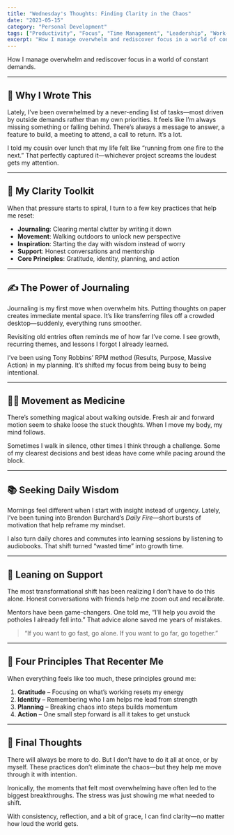 ```yaml
---
title: "Wednesday's Thoughts: Finding Clarity in the Chaos"
date: "2023-05-15"
category: "Personal Development"
tags: ["Productivity", "Focus", "Time Management", "Leadership", "Work-Life Balance"]
excerpt: "How I manage overwhelm and rediscover focus in a world of constant demands and competing priorities."
---
```


How I manage overwhelm and rediscover focus in a world of constant demands.

---

## 🧠 Why I Wrote This

Lately, I’ve been overwhelmed by a never-ending list of tasks—most driven by outside demands rather than my own priorities. It feels like I’m always missing something or falling behind. There’s always a message to answer, a feature to build, a meeting to attend, a call to return. It’s a lot.

I told my cousin over lunch that my life felt like “running from one fire to the next.” That perfectly captured it—whichever project screams the loudest gets my attention.

---

## 🧰 My Clarity Toolkit

When that pressure starts to spiral, I turn to a few key practices that help me reset:

* **Journaling**: Clearing mental clutter by writing it down
* **Movement**: Walking outdoors to unlock new perspective
* **Inspiration**: Starting the day with wisdom instead of worry
* **Support**: Honest conversations and mentorship
* **Core Principles**: Gratitude, identity, planning, and action

---

## ✍️ The Power of Journaling

Journaling is my first move when overwhelm hits. Putting thoughts on paper creates immediate mental space. It’s like transferring files off a crowded desktop—suddenly, everything runs smoother.

Revisiting old entries often reminds me of how far I’ve come. I see growth, recurring themes, and lessons I forgot I already learned.

I’ve been using Tony Robbins’ RPM method (Results, Purpose, Massive Action) in my planning. It’s shifted my focus from being busy to being intentional.

---

## 🚶‍♂️ Movement as Medicine

There’s something magical about walking outside. Fresh air and forward motion seem to shake loose the stuck thoughts. When I move my body, my mind follows.

Sometimes I walk in silence, other times I think through a challenge. Some of my clearest decisions and best ideas have come while pacing around the block.

---

## 📚 Seeking Daily Wisdom

Mornings feel different when I start with insight instead of urgency. Lately, I’ve been tuning into Brendon Burchard’s *Daily Fire*—short bursts of motivation that help reframe my mindset.

I also turn daily chores and commutes into learning sessions by listening to audiobooks. That shift turned “wasted time” into growth time.

---

## 👥 Leaning on Support

The most transformational shift has been realizing I don’t have to do this alone. Honest conversations with friends help me zoom out and recalibrate.

Mentors have been game-changers. One told me, “I’ll help you avoid the potholes I already fell into.” That advice alone saved me years of mistakes.

> “If you want to go fast, go alone. If you want to go far, go together.”

---

## 🧭 Four Principles That Recenter Me

When everything feels like too much, these principles ground me:

1. **Gratitude** – Focusing on what’s working resets my energy
2. **Identity** – Remembering who I am helps me lead from strength
3. **Planning** – Breaking chaos into steps builds momentum
4. **Action** – One small step forward is all it takes to get unstuck

---

## 🌟 Final Thoughts

There will always be more to do. But I don’t have to do it all at once, or by myself. These practices don’t eliminate the chaos—but they help me move through it with intention.

Ironically, the moments that felt most overwhelming have often led to the biggest breakthroughs. The stress was just showing me what needed to shift.

With consistency, reflection, and a bit of grace, I can find clarity—no matter how loud the world gets.
